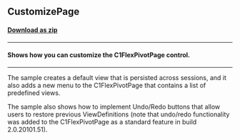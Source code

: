 ## CustomizePage
#### [Download as zip](https://grapecity.github.io/DownGit/#/home?url=https://github.com/GrapeCity/ComponentOne-WinForms-Samples/tree/master/NetFramework\FlexPivot\CS\CustomizePage)
____
#### Shows how you can customize the C1FlexPivotPage control.
____
The sample creates a default view that is persisted across sessions, and it also adds a new menu to the C1FlexPivotPage that contains a list of predefined views. 

The sample also shows how to implement Undo/Redo buttons that allow users to restore previous ViewDefinitions (note that undo/redo functionality was added to the C1FlexPivotPage as a standard feature in build 2.0.20101.51). 